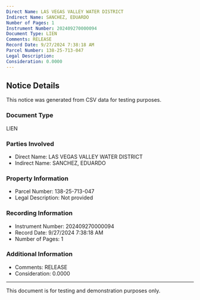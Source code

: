 ```yaml
---
Direct Name: LAS VEGAS VALLEY WATER DISTRICT
Indirect Name: SANCHEZ, EDUARDO
Number of Pages: 1
Instrument Number: 202409270000094
Document Type: LIEN
Comments: RELEASE
Record Date: 9/27/2024 7:38:18 AM
Parcel Number: 138-25-713-047
Legal Description: 
Consideration: 0.0000
---
```


## Notice Details

This notice was generated from CSV data for testing purposes.

### Document Type
LIEN

### Parties Involved
- Direct Name: LAS VEGAS VALLEY WATER DISTRICT
- Indirect Name: SANCHEZ, EDUARDO

### Property Information
- Parcel Number: 138-25-713-047
- Legal Description: Not provided

### Recording Information
- Instrument Number: 202409270000094
- Record Date: 9/27/2024 7:38:18 AM
- Number of Pages: 1

### Additional Information
- Comments: RELEASE
- Consideration: 0.0000

---

This document is for testing and demonstration purposes only.
